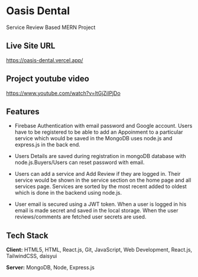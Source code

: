 
# Oasis Dental

Service Review Based MERN Project


## Live Site URL

https://oasis-dental.vercel.app/

## Project youtube video

https://www.youtube.com/watch?v=ltGjZiIPjDo


## Features

- Firebase Authentication with email password and Google account. Users have to be registered to be able to add an Appoinment to a particular service which would be saved in the MongoDB uses node.js and express.js in the back end.

- Users Details are saved during registration in mongoDB database with node.js.Buyers/Users can reset password with email.

- Users can add a service and Add Review if they are logged in. Their service would be shown in the service section on the home page and all services page. Services are sorted by the most recent added to oldest which is done in the backend using node.js.

- User email is secured using a JWT token. When a user is logged in his email is made
secret and saved in the local storage. When the user reviews/comments are fetched user
secrets are used.



## Tech Stack

**Client:** HTML5, HTML, React.js, Git, JavaScript, Web Development, React.js, TailwindCSS, daisyui

**Server:** MongoDB, Node, Express.js
